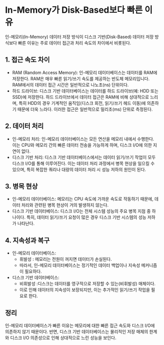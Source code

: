 # In-Memory가 Disk-Based보다 빠른 이유

인-메모리(In-Memory) 데이터 저장 방식이 디스크 기반(Disk-Based) 데이터 저장 방식보다 빠른 이유는 주로 데이터 접근과 처리 속도의 차이에서 비롯된다.

## 1. 접근 속도 차이
* RAM (Random Access Memory): 인-메모리 데이터베이스는 데이터를 RAM에 저장한다. RAM은 매우 빠른 읽기/쓰기 속도를 제공하는 반도체 메모리입니다. RAM에서의 데이터 접근 시간은 일반적으로 나노초(ns) 단위이다.
* 하드 드라이브: 디스크 기반 데이터베이스는 데이터를 하드 드라이브(예: HDD 또는 SSD)에 저장한다. 하드 드라이브에서 데이터 접근은 RAM에 비해 상대적으로 느리며, 특히 HDD의 경우 기계적인 움직임(디스크 회전, 읽기/쓰기 헤드 이동)에 의존하기 때문에 더욱 느라다. 이러한 접근은 일반적으로 밀리초(ms) 단위로 측정된다.

## 2. 데이터 처리
* 인-메모리 처리: 인-메모리 데이터베이스는 모든 연산을 메모리 내에서 수행한다. 이는 CPU와 메모리 간의 빠른 데이터 전송을 가능하게 하며, 디스크 I/O에 의한 지연이 없다.
* 디스크 기반 처리: 디스크 기반 데이터베이스에서는 데이터 읽기/쓰기 작업이 모두 디스크 I/O를 통해 이루어진다. 이는 데이터 처리 과정에서 병목 현상을 일으킬 수 있으며, 특히 복잡한 쿼리나 대량의 데이터 처리 시 성능 저하의 원인이 된다.

## 3. 병목 현상
* 인-메모리 데이터베이스: 메모리는 CPU 속도에 가까운 속도로 작동하기 때문에, 데이터 처리와 관련된 병목 현상이 거의 발생하지 않는다.
* 디스크 기반 데이터베이스: 디스크 I/O는 전체 시스템 성능의 주요 병목 지점 중 하나이다. 특히, 데이터 읽기/쓰기 요청이 많은 경우 디스크 기반 시스템의 성능 저하가 나타난다.

## 4. 지속성과 복구
* 인-메모리 데이터베이스: 
    * 휘발성 : 메모리는 전원이 꺼지면 데이터가 손실된다.
    * 따라서, 인-메모리 데이터베이스는 정기적인 데이터 백업이나 지속성 메커니즘이 필요하다.
* 디스크 기반 데이터베이스:
    * 비휘발성 :디스크는 데이터를 영구적으로 저장할 수 있는(비휘발성) 매체이다. 
    * 이로 인해 데이터의 지속성이 보장되지만, 이는 추가적인 읽기/쓰기 작업을 필요로 한다.

## 정리
인-메모리 데이터베이스가 빠른 이유는 메모리에 대한 빠른 접근 속도와 디스크 I/O에 의존하지 않기 때문이다. 반면, 디스크 기반 데이터베이스는 물리적인 저장 매체의 한계와 디스크 I/O 의존성으로 인해 상대적으로 느린 성능을 보인다.